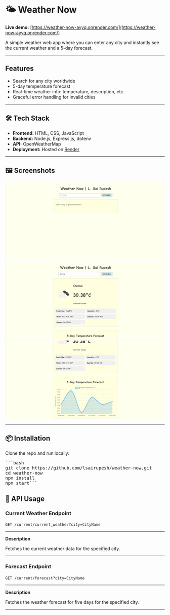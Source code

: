 # 🌤️ Weather Now

**Live demo:** [https://weather-now-ayyq.onrender.com/](https://weather-now-ayyq.onrender.com/)

A simple weather web app where you can enter any city and instantly see the current weather and a 5-day forecast.

---

## Features

-  Search for any city worldwide
-  5-day temperature forecast
-  Real-time weather info: temperature, description, etc.
-  Graceful error handling for invalid cities

---

## 🛠️ Tech Stack

- **Frontend:** HTML, CSS, JavaScript
- **Backend:** Node.js, Express.js, dotenv
- **API:** OpenWeatherMap
- **Deployment:** Hosted on [Render](https://render.com)

---

## 🖼️ Screenshots

![Home Screen](./Images/Home.png)
![Current Weather Results](./Images/Weather.png)
![5-Day Forecast Results](./Images/Forecast.png)

---

## 📦 Installation

Clone the repo and run locally:

<pre>```bash
git clone https://github.com/lsairupesh/weather-now.git
cd weather-now
npm install
npm start```</pre>


## 🔌 API Usage

### Current Weather Endpoint

`GET /current/current_weather?city=CityName`

---

**Description**

Fetches the current weather data for the specified city.

---

### Forecast Endpoint

`GET /current/forecast?city=CityName`

---

**Description**

Fetches the weather forecast for five days for the specified city.

---
